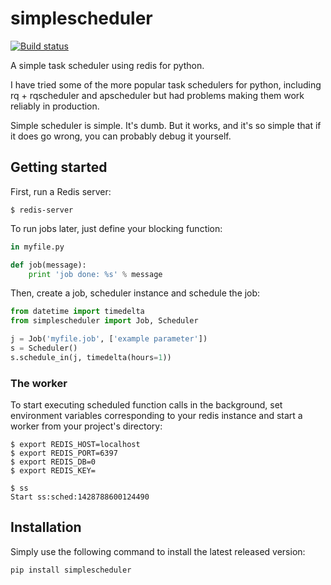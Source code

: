 # simplescheduler
[![Build status](https://travis-ci.org/dps/simplescheduler.svg?branch=master)](https://secure.travis-ci.org/dps/simplescheduler)

A simple task scheduler using redis for python.

I have tried some of the more popular task schedulers for python, including rq + rqscheduler and apscheduler but had problems making them work reliably in production.

Simple scheduler is simple.  It's dumb.  But it works, and it's so simple that if it does go wrong, you can probably debug it yourself.

## Getting started

First, run a Redis server:

```console
$ redis-server
```

To run jobs later, just define your blocking function:

```python
in myfile.py

def job(message):
    print 'job done: %s' % message
```

Then, create a job, scheduler instance and schedule the job:

```python
from datetime import timedelta
from simplescheduler import Job, Scheduler

j = Job('myfile.job', ['example parameter'])
s = Scheduler()
s.schedule_in(j, timedelta(hours=1))
```

### The worker

To start executing scheduled function calls in the background, set environment variables corresponding to your redis instance and start a worker from your project's directory:

```console
$ export REDIS_HOST=localhost
$ export REDIS_PORT=6397
$ export REDIS_DB=0
$ export REDIS_KEY=

$ ss
Start ss:sched:1428788600124490
```


## Installation

Simply use the following command to install the latest released version:

    pip install simplescheduler

